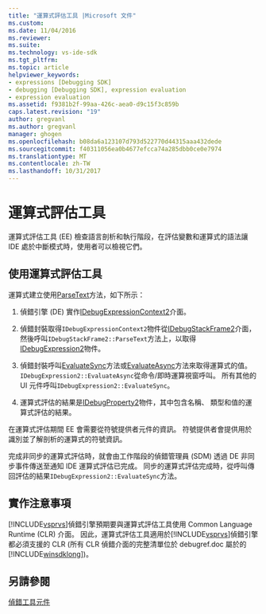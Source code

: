 ```yaml
---
title: "運算式評估工具 |Microsoft 文件"
ms.custom: 
ms.date: 11/04/2016
ms.reviewer: 
ms.suite: 
ms.technology: vs-ide-sdk
ms.tgt_pltfrm: 
ms.topic: article
helpviewer_keywords:
- expressions [Debugging SDK]
- debugging [Debugging SDK], expression evaluation
- expression evaluation
ms.assetid: f9381b2f-99aa-426c-aea0-d9c15f3c859b
caps.latest.revision: "19"
author: gregvanl
ms.author: gregvanl
manager: ghogen
ms.openlocfilehash: b08da6a123107d793d522770d44315aaa432dede
ms.sourcegitcommit: f40311056ea0b4677efcca74a285dbb0ce0e7974
ms.translationtype: MT
ms.contentlocale: zh-TW
ms.lasthandoff: 10/31/2017
---
```

# <a name="expression-evaluator"></a>運算式評估工具
運算式評估工具 (EE) 檢查語言剖析和執行階段，在評估變數和運算式的語法讓 IDE 處於中斷模式時，使用者可以檢視它們。  
  
## <a name="using-expression-evaluators"></a>使用運算式評估工具  
 運算式建立使用[ParseText](../../extensibility/debugger/reference/idebugexpressioncontext2-parsetext.md)方法，如下所示：  
  
1.  偵錯引擎 (DE) 實作[IDebugExpressionContext2](../../extensibility/debugger/reference/idebugexpressioncontext2.md)介面。  
  
2.  偵錯封裝取得`IDebugExpressionContext2`物件從[IDebugStackFrame2](../../extensibility/debugger/reference/idebugstackframe2.md)介面，然後呼叫`IDebugStackFrame2::ParseText`方法上，以取得[IDebugExpression2](../../extensibility/debugger/reference/idebugexpression2.md)物件。  
  
3.  偵錯封裝呼叫[EvaluateSync](../../extensibility/debugger/reference/idebugexpression2-evaluatesync.md)方法或[EvaluateAsync](../../extensibility/debugger/reference/idebugexpression2-evaluateasync.md)方法來取得運算式的值。 `IDebugExpression2::EvaluateAsync`從命令/即時運算視窗呼叫。 所有其他的 UI 元件呼叫`IDebugExpression2::EvaluateSync`。  
  
4.  運算式評估的結果是[IDebugProperty2](../../extensibility/debugger/reference/idebugproperty2.md)物件，其中包含名稱、 類型和值的運算式評估的結果。  
  
 在運算式評估期間 EE 會需要從符號提供者元件的資訊。 符號提供者會提供用於識別並了解剖析的運算式的符號資訊。  
  
 完成非同步的運算式評估時，就會由工作階段的偵錯管理員 (SDM) 透過 DE 非同步事件傳送至通知 IDE 運算式評估已完成。 同步的運算式評估完成時，從呼叫傳回評估的結果`IDebugExpression2::EvaluateSync`方法。  
  
## <a name="implementation-notes"></a>實作注意事項  
 [!INCLUDE[vsprvs](../../code-quality/includes/vsprvs_md.md)]偵錯引擎預期要與運算式評估工具使用 Common Language Runtime (CLR) 介面。 因此，運算式評估工具適用於[!INCLUDE[vsprvs](../../code-quality/includes/vsprvs_md.md)]偵錯引擎都必須支援的 CLR (所有 CLR 偵錯介面的完整清單位於 debugref.doc 屬於的[!INCLUDE[winsdklong](../../deployment/includes/winsdklong_md.md)])。  
  
## <a name="see-also"></a>另請參閱  
 [偵錯工具元件](../../extensibility/debugger/debugger-components.md)